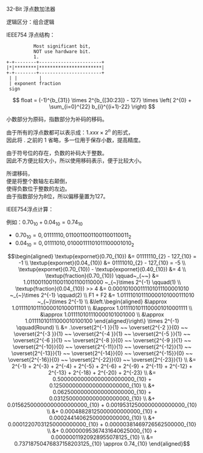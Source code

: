 32-Bit 浮点数加法器

逻辑区分：组合逻辑

IEEE754 浮点结构：

              Most significant bit,     
              NOT use hardware bit.     
              1.                         
    +-+--------+-----------------------+ 
    |*|********|***********************| 
    +-+--------+-----------------------+ 
     | |        |                        
     | exponent fraction                 
     sign                                

$$
float = (-1)^{b_{31}} \times 2^{b_{[30:23]} - 127} \times \left( 2^{0} + \sum_{i=0}^{22} b_{i}^{(i+1)-22} \right)
$$

小数部分为原码，指数部分为补码的移码。

由于所有的浮点数都可以表示成：$`1.xxx \times 2^{n}`$ 的形式， \
因此将 $`.`$ 之前的 $`1`$ 省略，多一位用于保存小数，提高精度。

由于符号位的存在，负数的补码大于整数。 \
因此不方便比较大小，所以使用移码表示，便于比较大小。

所谓移码， \
便是将整个数轴左右颠倒， \
使得负数位于整数的左边。 \
由于指数部分为8位，所以偏移量置为127。

IEEE754浮点计算：

例如：$`0.70_{10} + 0.04_{10} = 0.74_{10}`$
- $`0.70_{10} = 0,01111110,01100110011001100110011_{2}`$
- $`0.04_{10} = 0,01111010,01000111101011100001010_{2}`$ 

```math
\begin{aligned}
                                    \textup{expornet}(0.70_{10}) &= 01111110_{2} - 127_{10} = -1 \\
                                    \textup{expornet}(0.04_{10}) &= 01111010_{2} - 127_{10} = -5 \\
     \textup{expornet}(0.70_{10}) - \textup{expornet}(0.40_{10}) &= 4 \\
                       \textup{fraction}(0.70_{10}) \qquad~_{~~} &= 1.011001100110011001100110000 ~_{~}\times 2^{-1} \qquad(1) \\
                       \textup{fraction}(0.04_{10}) >> 4         &= 0.000101000111101011100001010 ~_{~}\times 2^{-1} \qquad(2) \\
                                                         F1 + F2 &= 1.011110101110000101000111010 ~_{~}\times 2^{-1} \\
                                                                 &\left.\begin{aligned}
                                                                      &\approx 1.01111010111000010100011101 \\
                                                                      &\approx 1.0111101011100001010001111  \\
                                                                      &\approx 1.011110101110000101001000   \\
                                                                      &\approx 1.01111010111000010100100    
                                                                  \end{aligned}\right\} \times 2^{-1} \qquad(Round) \\
                                                                 &= .\overset{2^{-1 }}{1} ~~ \overset{2^{-2 }}{0} ~~ \overset{2^{-3 }}{1} ~~ \overset{2^{-4 }}{1} ~~ \overset{2^{-5 }}{1} ~~ 
                                                                     \overset{2^{-6 }}{1} ~~ \overset{2^{-8 }}{0} ~~ \overset{2^{-9 }}{1} ~~ \overset{2^{-10}}{0} ~~ \overset{2^{-11}}{1} ~~ 
                                                                     \overset{2^{-12}}{1} ~~ \overset{2^{-13}}{1} ~~ \overset{2^{-14}}{0} ~~ \overset{2^{-15}}{0} ~~ \overset{2^{-16}}{0} ~~ 
                                                                     \overset{2^{-22}}{0} ~~ \overset{2^{-23}}{1} \\
                                                                 &= 2^{-1} + 2^{-3} + 2^{-4} + 2^{-5} + 2^{-6} + 2^{-9} + 2^{-11} + 2^{-12} + 2^{-13} + 2^{-18} + 2^{-20} + 2^{-23} \\
                                                                 &= 0.50000000000000000000000_{10} + 0.12500000000000000000000_{10} \\
                                                                 &+ 0.06250000000000000000000_{10} + 0.03125000000000000000000_{10} \\
                                                                 &+ 0.01562500000000000000000_{10} + 0.00195312500000000000000_{10} \\
                                                                 &+ 0.00048828125000000000000_{10} + 0.00024414062500000000000_{10} \\
                                                                 &+ 0.00012207031250000000000_{10} + 0.00000381469726562500000_{10} \\
                                                                 &+ 0.00000095367431640625000_{10} + 0.00000011920928955078125_{10} \\
                                                                 &= 0.73718750476837158203125_{10} \approx 0.74_{10}
\end{aligned}
```
